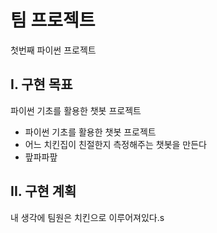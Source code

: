 # 팀 프로젝트
첫번째 파이썬 프로젝트

## I. 구현 목표
파이썬 기초를 활용한 챗봇 프로젝트

- 파이썬 기초를 활용한 챗봇 프로젝트
- 어느 치킨집이 친절한지 측정해주는 챗봇을 만든다
- 팦파파팦

## II. 구현 계획
내 생각에 팀원은 치킨으로 이루어져있다.s